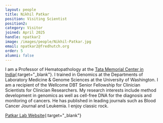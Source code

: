 ```yaml
---
layout: people
title: Nikhil Patkar
position: Visiting Scientist
position2:
category: Visitor
joined: April 2025
handle: npatkar2
image: /images/people/Nikhil-Patkar.jpg
email: npatkar2@fredhutch.org
order: 5
alumni: false
---
```


I am a Professor of Hematopathology at the [Tata Memorial Center in India](https://actrec.gov.in/dr-nikhil-patkar){:target="_blank"}. 
I trained in Genomics at the Departments of Laboratory Medicine & Genome Sciences at the University of Washington. I am a recipient of the Wellcome DBT Senior Fellowship for Clinician Scientists for Clinician Researchers. My research interests include method development in genomics as well as cell-free DNA for the diagnosis and monitoring of cancers. He has published in leading journals such as Blood Cancer Journal and Leukemia. I enjoy classic rock.

[Patkar Lab Website](https://nvpatkar.wixsite.com/research-group){:target="_blank"}

